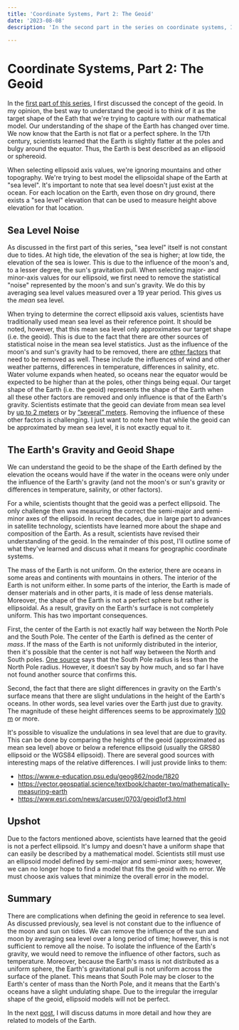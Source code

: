 ```yaml
---
title: 'Coordinate Systems, Part 2: The Geoid'
date: '2023-08-08'
description: 'In the second part in the series on coordinate systems, I discuss the geoid in more depth and what scientists have learned about it in recent decades.'

---
```


# Coordinate Systems, Part 2: The Geoid

In the [first part of this series](crs1), I first discussed the concept of the geoid. In my opinion, the best way to understand the geoid is to think of it as the target shape of the Eath that we're trying to capture with our mathematical model. Our understanding of the shape of the Earth has changed over time. We now know that the Earth is not flat or a perfect sphere. In the 17th century, scientists learned that the Earth is slightly flatter at the poles and bulgy around the equator. Thus, the Earth is best described as an ellipsoid or sphereoid.  

When selecting ellipsoid axis values, we're ignoring mountains and other topography. We're trying to best model the ellipsoidal shape of the Earth at "sea level". It's important to note that sea level doesn't just exist at the ocean. For each location on the Earth, even those on dry ground, there exists a "sea level" elevation that can be used to measure height above elevation for that location. 

## Sea Level Noise

As discussed in the first part of this series, "sea level" itself is not constant due to tides. At high tide, the elevation of the sea is higher; at low tide, the elevation of the sea is lower. This is due to the influence of the moon's and, to a lesser degree, the sun's gravitation pull. When selecting major- and minor-axis values for our ellipsoid, we first need to remove the statistical "noise" represented by the moon's and sun's gravity. We do this by averaging sea level values measured over a 19 year period. This gives us the *mean* sea level. 

When trying to determine the correct ellipsoid axis values, scientists have traditionally used mean sea level as their reference point. It should be noted, however, that this mean sea level only approximates our target shape (i.e. the geoid). This is due to the fact that there are other sources of statistical noise in the mean sea level statistics. Just as the influence of the moon's and sun's gravity had to be removed, there are [other factors](https://www.e-education.psu.edu/geog862/node/1820) that need to be removed as well. These include the influences of wind and other weather patterns, differences in temperature, differences in salinity, etc. Water volume expands when heated, so oceans near the equator would be expected to be higher than at the poles, other things being equal. Our target shape of the Earth (i.e. the geoid) represents the shape of the Earth when all these other factors are removed and only influence is that of the Earth's gravity. Scientists estimate that the geoid can deviate from mean sea level by [up to 2 meters](https://www.e-education.psu.edu/geog862/node/1820) or by [“several” meters](https://www.esri.com/news/arcuser/0703/geoid1of3.html). Removing the influence of these other factors is challenging. I just want to note here that while the geoid can be approximated by mean sea level, it is not exactly equal to it.

## The Earth's Gravity and Geoid Shape

We can understand the geoid to be the shape of the Earth defined by the elevation the oceans would have if the water in the oceans were only under the influence of the Earth's gravity (and not the moon's or sun's gravity or differences in temperature, salinity, or other factors).

For a while, scientists thought that the geoid was a perfect ellipsoid. The only challenge then was measuring the correct the semi-major and semi-minor axes of the ellipsoid. In recent decades, due in large part to advances in satellite technology, scientists have learned more about the shape and composition of the Earth. As a result, scientists have revised their understanding of the geoid. In the remainder of this post, I'll outline some of what they've learned and discuss what it means for geographic coordinate systems.

The mass of the Earth is not uniform. On the exterior, there are oceans in some areas and continents with mountains in others. The interior of the Earth is not uniform either. In some parts of the interior, the Earth is made of denser materials and in other parts, it is made of less dense materials. Moreover, the shape of the Earth is not a perfect sphere but rather is ellipsoidal. As a result, gravity on the Earth's surface is not completely uniform. This has two important consequences.

First, the center of the Earth is not exactly half way between the North Pole and the South Pole. The center of the Earth is defined as the center of *mass*. If the mass of the Earth is not uniformly distributed in the interior, then it's possible that the center is not half way between the North and South poles. [One source](https://downloads2.esri.com/support/documentation/ao_/710understanding_map_projections.pdf) says that the South Pole radius is less than the North Pole radius. However, it doesn’t say by how much, and so far I have not found another source that confirms this. 

Second, the fact that there are slight differences in gravity on the Earth's surface means that there are slight undulations in the height of the Earth's oceans. In other words, sea level varies over the Earth just due to gravity. The magnitude of these height differences seems to be approximately [100 m](https://oceanservice.noaa.gov/facts/earth-round.html) or more.

It's possible to visualize the undulations in sea level that are due to gravity. This can be done by comparing the heights of the geoid (approximated as mean sea level) above or below a reference ellipsoid (usually the GRS80 ellipsoid or the WGS84 ellipsoid). There are several good sources with interesting maps of the relative differences. I will just provide links to them:

- https://www.e-education.psu.edu/geog862/node/1820
- https://vector.geospatial.science/textbook/chapter-two/mathematically-measuring-earth
- https://www.esri.com/news/arcuser/0703/geoid1of3.html

## Upshot

Due to the factors mentioned above, scientists have learned that the geoid is not a perfect ellipsoid. It's lumpy and doesn't have a uniform shape that can easily be described by a mathematical model. Scientists still must use an ellipsoid model defined by semi-major and semi-minor axes; however, we can no longer hope to find a model that fits the geoid with no error. We must choose axis values that minimize the overall error in the model.

## Summary

There are complications when defining the geoid in reference to sea level. As discussed previously, sea level is not constant due to the influence of the moon and sun on tides. We can remove the influence of the sun and moon by averaging sea level over a long period of time; however, this is not sufficient to remove all the noise. To isolate the influence of the Earth's gravity, we would need to remove the influence of other factors, such as temperature. Moreover, because the Earth's mass is not distributed as a uniform sphere, the Earth's gravitational pull is not uniform across the surface of the planet. This means that South Pole may be closer to the Earth's center of mass than the North Pole, and it means that the Earth's oceans have a slight undulating shape. Due to the irregular the irregular shape of the geoid, ellipsoid models will not be perfect.

In the next [post](crs3), I will discuss datums in more detail and how they are related to models of the Earth.
